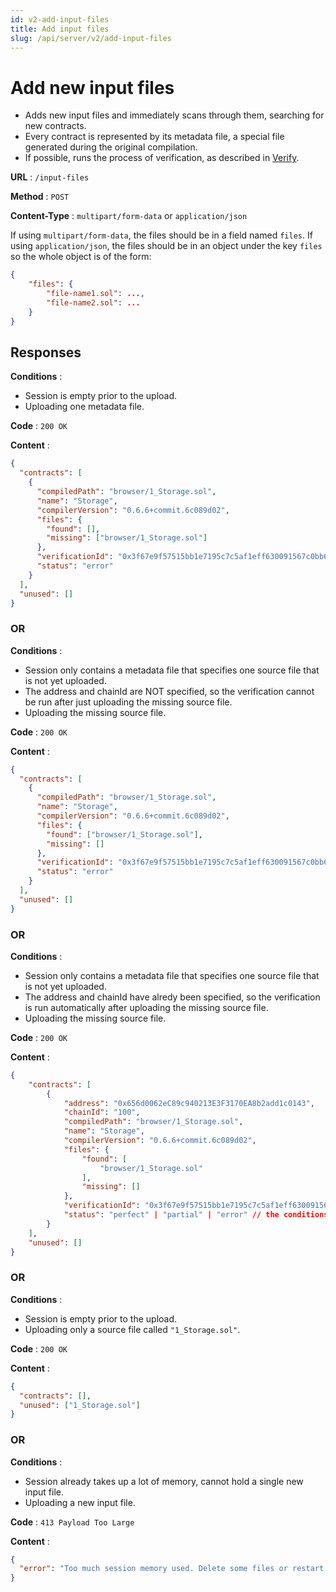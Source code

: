 ```yaml
---
id: v2-add-input-files
title: Add input files
slug: /api/server/v2/add-input-files
---
```


# Add new input files

- Adds new input files and immediately scans through them, searching for new contracts.
- Every contract is represented by its metadata file, a special file generated during the original compilation.
- If possible, runs the process of verification, as described in [Verify](verify-validated.md).

**URL** : `/input-files`

**Method** : `POST`

**Content-Type** : `multipart/form-data` or `application/json`

If using `multipart/form-data`, the files should be in a field named `files`.
If using `application/json`, the files should be in an object under the key `files` so the whole object is of the form:

```json
{
    "files": {
        "file-name1.sol": ...,
        "file-name2.sol": ...
    }
}
```

## Responses

**Conditions** :

- Session is empty prior to the upload.
- Uploading one metadata file.

**Code** : `200 OK`

**Content** :

```json
{
  "contracts": [
    {
      "compiledPath": "browser/1_Storage.sol",
      "name": "Storage",
      "compilerVersion": "0.6.6+commit.6c089d02",
      "files": {
        "found": [],
        "missing": ["browser/1_Storage.sol"]
      },
      "verificationId": "0x3f67e9f57515bb1e7195c7c5af1eff630091567c0bb65ba3dece57a56da766fe",
      "status": "error"
    }
  ],
  "unused": []
}
```

### OR

**Conditions** :

- Session only contains a metadata file that specifies one source file that is not yet uploaded.
- The address and chainId are NOT specified, so the verification cannot be run after just uploading the missing source file.
- Uploading the missing source file.

**Code** : `200 OK`

**Content** :

```json
{
  "contracts": [
    {
      "compiledPath": "browser/1_Storage.sol",
      "name": "Storage",
      "compilerVersion": "0.6.6+commit.6c089d02",
      "files": {
        "found": ["browser/1_Storage.sol"],
        "missing": []
      },
      "verificationId": "0x3f67e9f57515bb1e7195c7c5af1eff630091567c0bb65ba3dece57a56da766fe",
      "status": "error"
    }
  ],
  "unused": []
}
```

### OR

**Conditions** :

- Session only contains a metadata file that specifies one source file that is not yet uploaded.
- The address and chainId have alredy been specified, so the verification is run automatically after uploading the missing source file.
- Uploading the missing source file.

**Code** : `200 OK`

**Content** :

```json
{
    "contracts": [
        {
            "address": "0x656d0062eC89c940213E3F3170EA8b2add1c0143",
            "chainId": "100",
            "compiledPath": "browser/1_Storage.sol",
            "name": "Storage",
            "compilerVersion": "0.6.6+commit.6c089d02",
            "files": {
                "found": [
                    "browser/1_Storage.sol"
                ],
                "missing": []
            },
            "verificationId": "0x3f67e9f57515bb1e7195c7c5af1eff630091567c0bb65ba3dece57a56da766fe",
            "status": "perfect" | "partial" | "error" // the conditions for each outcome are described in the `status` section of exchange-object.md
        }
    ],
    "unused": []
}
```

### OR

**Conditions** :

- Session is empty prior to the upload.
- Uploading only a source file called `"1_Storage.sol"`.

**Code** : `200 OK`

**Content** :

```json
{
  "contracts": [],
  "unused": ["1_Storage.sol"]
}
```

### OR

**Conditions** :

- Session already takes up a lot of memory, cannot hold a single new input file.
- Uploading a new input file.

**Code** : `413 Payload Too Large`

**Content** :

```json
{
  "error": "Too much session memory used. Delete some files or restart the session."
}
```
